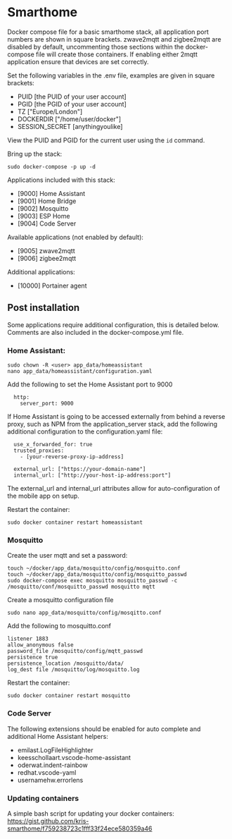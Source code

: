 # Smarthome
Docker compose file for a basic smarthome stack, all application port numbers are shown in square brackets. zwave2mqtt and zigbee2mqtt are disabled by default, uncommenting those sections within the docker-compose file will create those containers. If enabling either 2mqtt application ensure that devices are set correctly. 

Set the following variables in the .env file, examples are given in square brackets:
- PUID [the PUID of your user account] 
- PGID [the PGID of your user account] 
- TZ ["Europe/London"]
- DOCKERDIR ["/home/user/docker"]
- SESSION_SECRET [anythingyoulike]

View the PUID and PGID for the current user using the ```id``` command.

Bring up the stack:
```
sudo docker-compose -p up -d
```
Applications included with this stack:
- [9000] Home Assistant
- [9001] Home Bridge
- [9002] Mosquitto
- [9003] ESP Home
- [9004] Code Server

Available applications (not enabled by default):
- [9005] zwave2mqtt
- [9006] zigbee2mqtt

Additional applications:
- [10000] Portainer agent

## Post installation
Some applications require additional configuration, this is detailed below. Comments are also included in the docker-compose.yml file.

### Home Assistant:
```
sudo chown -R <user> app_data/homeassistant
nano app_data/homeassistant/configuration.yaml
```
Add the following to set the Home Assistant port to 9000
```
  http:
    server_port: 9000 
```

If Home Assistant is going to be accessed externally from behind a reverse proxy, such as NPM from the application_server stack, add the following additional configuration to the configuration.yaml file:

```
  use_x_forwarded_for: true
  trusted_proxies:
    - [your-reverse-proxy-ip-address]

  external_url: ["https://your-domain-name"]
  internal_url: ["http://your-host-ip-address:port"]

```

The external_url and internal_url attributes allow for auto-configuration of the mobile app on setup.

Restart the container: 
```
sudo docker container restart homeassistant
```

### Mosquitto

Create the user mqtt and set a password:

```
touch ~/docker/app_data/mosquitto/config/mosquitto.conf
touch ~/docker/app_data/mosquitto/config/mosquitto_passwd
sudo docker-compose exec mosquitto mosquitto_passwd -c /mosquitto/conf/mosquitto_passwd mosquitto mqtt

```
Create a mosquitto configuration file
```
sudo nano app_data/mosquitto/config/mosqitto.conf 
```
Add the following to mosquitto.conf
```
listener 1883
allow_anonymous false
password_file /mosquitto/config/mqtt_passwd
persistence true
persistence_location /mosquitto/data/
log_dest file /mosquitto/log/mosquitto.log
```
Restart the container: 
```
sudo docker container restart mosquitto
```

### Code Server

The following extensions should be enabled for auto complete and additional Home Assistant helpers:
- emilast.LogFileHighlighter
- keesschollaart.vscode-home-assistant
- oderwat.indent-rainbow
- redhat.vscode-yaml
- usernamehw.errorlens

### Updating containers
A simple bash script for updating your docker containers: https://gist.github.com/kris-smarthome/f759238723c1fff33f24ece580359a46
